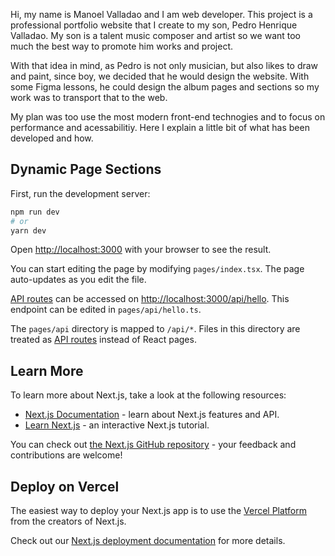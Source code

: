 Hi, my name is Manoel Valladao and I am web developer. This project is a professional portfolio website that I create to my son, Pedro Henrique Valladao. My son is a talent music composer and artist so we want too much the best way to promote him works and project.

With that idea in mind, as Pedro is not only musician, but also likes to draw and paint, since boy, we decided that he would design the website. With some Figma lessons, he could design the album pages and sections so my work was to transport that to the web.

My plan was too use the most modern front-end technogies and to focus on performance and acessabilitiy. Here I explain a little bit of what has been developed and how.

## Dynamic Page Sections

First, run the development server:

```bash
npm run dev
# or
yarn dev
```

Open [http://localhost:3000](http://localhost:3000) with your browser to see the result.

You can start editing the page by modifying `pages/index.tsx`. The page auto-updates as you edit the file.

[API routes](https://nextjs.org/docs/api-routes/introduction) can be accessed on [http://localhost:3000/api/hello](http://localhost:3000/api/hello). This endpoint can be edited in `pages/api/hello.ts`.

The `pages/api` directory is mapped to `/api/*`. Files in this directory are treated as [API routes](https://nextjs.org/docs/api-routes/introduction) instead of React pages.

## Learn More

To learn more about Next.js, take a look at the following resources:

- [Next.js Documentation](https://nextjs.org/docs) - learn about Next.js features and API.
- [Learn Next.js](https://nextjs.org/learn) - an interactive Next.js tutorial.

You can check out [the Next.js GitHub repository](https://github.com/vercel/next.js/) - your feedback and contributions are welcome!

## Deploy on Vercel

The easiest way to deploy your Next.js app is to use the [Vercel Platform](https://vercel.com/new?utm_medium=default-template&filter=next.js&utm_source=create-next-app&utm_campaign=create-next-app-readme) from the creators of Next.js.

Check out our [Next.js deployment documentation](https://nextjs.org/docs/deployment) for more details.
